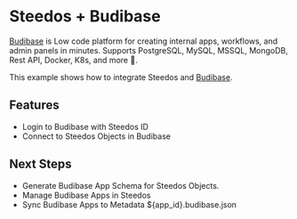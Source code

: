Steedos + Budibase
===

[Budibase](https://budibase.com/) is Low code platform for creating internal apps, workflows, and admin panels in minutes. Supports PostgreSQL, MySQL, MSSQL, MongoDB, Rest API, Docker, K8s, and more 🚀. 

This example shows how to integrate Steedos and [Budibase](https://budibase.com/). 

## Features 

- Login to Budibase with Steedos ID
- Connect to Steedos Objects in Budibase

## Next Steps

- Generate Budibase App Schema for Steedos Objects.
- Manage Budibase Apps in Steedos 
- Sync Budibase Apps to Metadata ${app_id}.budibase.json